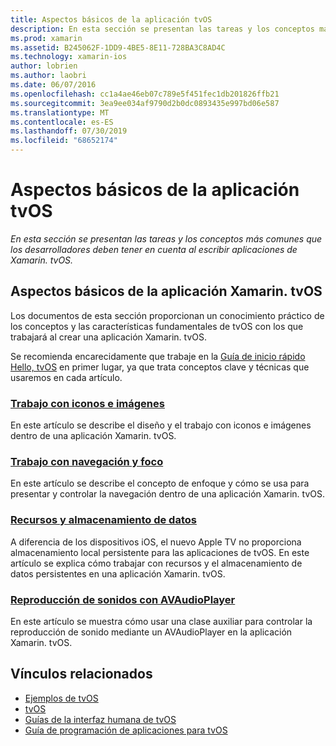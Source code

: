 ```yaml
---
title: Aspectos básicos de la aplicación tvOS
description: En esta sección se presentan las tareas y los conceptos más comunes que los desarrolladores deben tener en cuenta al escribir aplicaciones de Xamarin. tvOS.
ms.prod: xamarin
ms.assetid: B245062F-1DD9-4BE5-8E11-728BA3C8AD4C
ms.technology: xamarin-ios
author: lobrien
ms.author: laobri
ms.date: 06/07/2016
ms.openlocfilehash: cc1a4ae46eb07c789e5f451fec1db201826ffb21
ms.sourcegitcommit: 3ea9ee034af9790d2b0dc0893435e997bd06e587
ms.translationtype: MT
ms.contentlocale: es-ES
ms.lasthandoff: 07/30/2019
ms.locfileid: "68652174"
---
```

# <a name="tvos-application-fundamentals"></a>Aspectos básicos de la aplicación tvOS

_En esta sección se presentan las tareas y los conceptos más comunes que los desarrolladores deben tener en cuenta al escribir aplicaciones de Xamarin. tvOS._

<a name="Xamarin.tvOS-Application-Fundamentals" />

## <a name="xamarintvos-application-fundamentals"></a>Aspectos básicos de la aplicación Xamarin. tvOS

Los documentos de esta sección proporcionan un conocimiento práctico de los conceptos y las características fundamentales de tvOS con los que trabajará al crear una aplicación Xamarin. tvOS.

Se recomienda encarecidamente que trabaje en la [Guía de inicio rápido Hello, tvOS](~/ios/tvos/get-started/hello-tvos.md) en primer lugar, ya que trata conceptos clave y técnicas que usaremos en cada artículo.

<a name="Working-with-Icons-and-Images" />

### <a name="working-with-icons-and-imagesiostvosapp-fundamentalsicons-imagesmd"></a>[Trabajo con iconos e imágenes](~/ios/tvos/app-fundamentals/icons-images.md)

En este artículo se describe el diseño y el trabajo con iconos e imágenes dentro de una aplicación Xamarin. tvOS.

<a name="Working-with-Navigation-and-Focus" />

### <a name="working-with-navigation-and-focusiostvosapp-fundamentalsnavigation-focusmd"></a>[Trabajo con navegación y foco](~/ios/tvos/app-fundamentals/navigation-focus.md)

En este artículo se describe el concepto de enfoque y cómo se usa para presentar y controlar la navegación dentro de una aplicación Xamarin. tvOS.

<a name="Resources-and-Data-Storage" />

### <a name="resources-and-data-storageiostvosapp-fundamentalsresources-data-storagemd"></a>[Recursos y almacenamiento de datos](~/ios/tvos/app-fundamentals/resources-data-storage.md)

A diferencia de los dispositivos iOS, el nuevo Apple TV no proporciona almacenamiento local persistente para las aplicaciones de tvOS. En este artículo se explica cómo trabajar con recursos y el almacenamiento de datos persistentes en una aplicación Xamarin. tvOS.

<a name="Playing-Sound-with-AVAudioPlayer" />

### <a name="playing-sound-with-avaudioplayeriostvosapp-fundamentalssoundsmd"></a>[Reproducción de sonidos con AVAudioPlayer](~/ios/tvos/app-fundamentals/sounds.md)

En este artículo se muestra cómo usar una clase auxiliar para controlar la reproducción de sonido mediante un AVAudioPlayer en la aplicación Xamarin. tvOS.

## <a name="related-links"></a>Vínculos relacionados

- [Ejemplos de tvOS](https://docs.microsoft.com/samples/browse/?products=xamarin&term=Xamarin.iOS+tvOS)
- [tvOS](https://developer.apple.com/tvos/)
- [Guías de la interfaz humana de tvOS](https://developer.apple.com/tvos/human-interface-guidelines/)
- [Guía de programación de aplicaciones para tvOS](https://developer.apple.com/library/prerelease/tvos/documentation/General/Conceptual/AppleTV_PG/)
